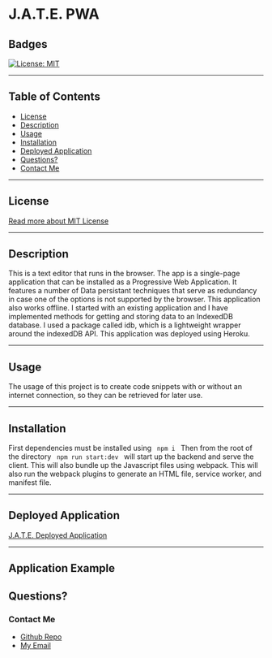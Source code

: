 # J.A.T.E.  PWA
## Badges 
[![License: MIT](https://img.shields.io/badge/License-MIT-yellow.svg)](https://opensource.org/licenses/MIT)

---

## Table of Contents
- [License](#license)
- [Description](#description)
- [Usage](#usage)
- [Installation](#installation)
- [Deployed Application ](#deployed-application)
- [Questions?](#questions)
- [Contact Me](#contact-me)

---

## License
[Read more about MIT License](https://opensource.org/licenses/MIT)


---

## Description
This is a text editor that runs in the browser. The app is a single-page application that can be installed as a Progressive Web Application. It features a number of Data persistant techniques that serve as redundancy in case one of the options is not supported by the browser. This application also works offline. I started with an existing application and I have implemented methods for getting and storing data to an IndexedDB database. I used a package called idb, which is a lightweight wrapper around the indexedDB API. This application was deployed using Heroku. 

---

## Usage
The usage of this project is to create code snippets with or without an internet connection, so they can be retrieved for later use.

---

## Installation
First dependencies must be installed using <code> npm i </code> Then from the root of the directory  <code> npm run start:dev </code> will start up the backend and serve the client. This will also bundle up the Javascript files using webpack. This will also run the webpack plugins to generate an HTML file, service worker, and manifest file.  

---

## Deployed Application

[J.A.T.E. Deployed Application](https://enigmatic-earth-01059.herokuapp.com/)

---

##  Application Example 



## Questions?
### Contact Me
- [Github Repo](https://github.com/Joncerruti)
- [My Email](jonathancerruti@gmail.com)
